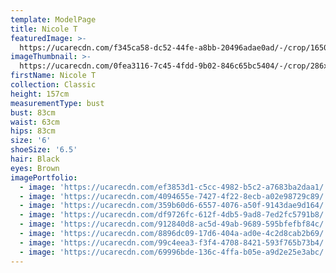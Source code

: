 ```yaml
---
template: ModelPage
title: Nicole T
featuredImage: >-
  https://ucarecdn.com/f345ca58-dc52-44fe-a8bb-20496adae0ad/-/crop/1650x941/0,0/-/preview/
imageThumbnail: >-
  https://ucarecdn.com/0fea3116-7c45-4fdd-9b02-846c65bc5404/-/crop/286x373/210,121/-/preview/
firstName: Nicole T
collection: Classic
height: 157cm
measurementType: bust
bust: 83cm
waist: 63cm
hips: 83cm
size: '6'
shoeSize: '6.5'
hair: Black
eyes: Brown
imagePortfolio:
  - image: 'https://ucarecdn.com/ef3853d1-c5cc-4982-b5c2-a7683ba2daa1/'
  - image: 'https://ucarecdn.com/4094655e-7427-4f22-8ecb-a02e98729c89/'
  - image: 'https://ucarecdn.com/359b60d6-6557-4076-a50f-9143dae9d164/'
  - image: 'https://ucarecdn.com/df9726fc-612f-4db5-9ad8-7ed2fc5791b8/'
  - image: 'https://ucarecdn.com/912840d8-ac5d-49ab-9689-595bfefbf84c/'
  - image: 'https://ucarecdn.com/8896dc09-17d6-404a-ad0e-4c2d8cab2b69/'
  - image: 'https://ucarecdn.com/99c4eea3-f3f4-4708-8421-593f765b73b4/'
  - image: 'https://ucarecdn.com/69996bde-136c-4ffa-b05e-a9d2e25e3abc/'
---
```


